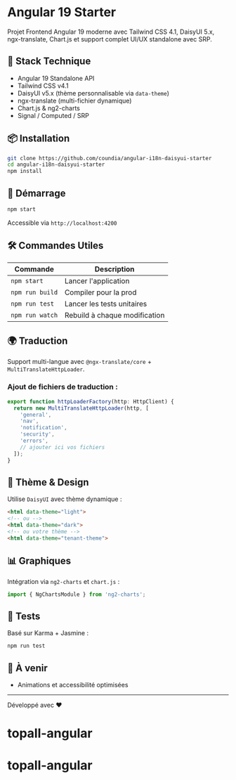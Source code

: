 # Angular 19 Starter  

Projet Frontend Angular 19 moderne avec Tailwind CSS 4.1, DaisyUI 5.x, ngx-translate, Chart.js et support complet UI/UX standalone avec SRP.

## 🔧 Stack Technique

- Angular 19 Standalone API
- Tailwind CSS v4.1
- DaisyUI v5.x (thème personnalisable via `data-theme`)
- ngx-translate (multi-fichier dynamique)
- Chart.js & ng2-charts
- Signal / Computed / SRP

## 📦 Installation

```bash
git clone https://github.com/coundia/angular-i18n-daisyui-starter
cd angular-i18n-daisyui-starter
npm install
```

## 🚀 Démarrage

```bash
npm start
```

Accessible via `http://localhost:4200`

## 🛠️ Commandes Utiles

| Commande        | Description                        |
|-----------------|------------------------------------|
| `npm start`     | Lancer l'application               |
| `npm run build` | Compiler pour la prod              |
| `npm run test`  | Lancer les tests unitaires         |
| `npm run watch` | Rebuild à chaque modification      |

## 🌍 Traduction

Support multi-langue avec `@ngx-translate/core` + `MultiTranslateHttpLoader`.

### Ajout de fichiers de traduction :
```ts
export function httpLoaderFactory(http: HttpClient) {
  return new MultiTranslateHttpLoader(http, [
    'general',
    'nav',
    'notification',
    'security',
    'errors',
    // ajouter ici vos fichiers
  ]);
}
```

## 🎨 Thème & Design

Utilise `DaisyUI` avec thème dynamique :

```html
<html data-theme="light">
<!-- ou -->
<html data-theme="dark">
<!-- ou votre thème -->
<html data-theme="tenant-theme">
```

## 📊 Graphiques

Intégration via `ng2-charts` et `chart.js` :

```ts
import { NgChartsModule } from 'ng2-charts';
```

## 🧪 Tests

Basé sur Karma + Jasmine :

```bash
npm run test
```

## 🧩 À venir
 
- Animations et accessibilité optimisées

---

Développé avec ❤️  
# topall-angular
# topall-angular
